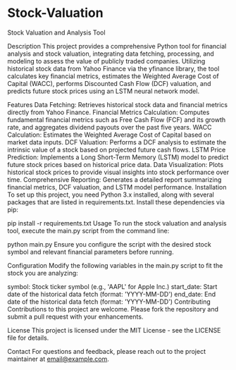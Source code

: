 # Stock-Valuation
Stock Valuation and Analysis Tool

Description
This project provides a comprehensive Python tool for financial analysis and stock valuation, integrating data fetching, processing, and modeling to assess the value of publicly traded companies. Utilizing historical stock data from Yahoo Finance via the yfinance library, the tool calculates key financial metrics, estimates the Weighted Average Cost of Capital (WACC), performs Discounted Cash Flow (DCF) valuation, and predicts future stock prices using an LSTM neural network model.

Features
Data Fetching: Retrieves historical stock data and financial metrics directly from Yahoo Finance.
Financial Metrics Calculation: Computes fundamental financial metrics such as Free Cash Flow (FCF) and its growth rate, and aggregates dividend payouts over the past five years.
WACC Calculation: Estimates the Weighted Average Cost of Capital based on market data inputs.
DCF Valuation: Performs a DCF analysis to estimate the intrinsic value of a stock based on projected future cash flows.
LSTM Price Prediction: Implements a Long Short-Term Memory (LSTM) model to predict future stock prices based on historical price data.
Data Visualization: Plots historical stock prices to provide visual insights into stock performance over time.
Comprehensive Reporting: Generates a detailed report summarizing financial metrics, DCF valuation, and LSTM model performance.
Installation
To set up this project, you need Python 3.x installed, along with several packages that are listed in requirements.txt. Install these dependencies via pip:

pip install -r requirements.txt
Usage
To run the stock valuation and analysis tool, execute the main.py script from the command line:

python main.py
Ensure you configure the script with the desired stock symbol and relevant financial parameters before running.

Configuration
Modify the following variables in the main.py script to fit the stock you are analyzing:

symbol: Stock ticker symbol (e.g., 'AAPL' for Apple Inc.)
start_date: Start date of the historical data fetch (format: 'YYYY-MM-DD')
end_date: End date of the historical data fetch (format: 'YYYY-MM-DD')
Contributing
Contributions to this project are welcome. Please fork the repository and submit a pull request with your enhancements.

License
This project is licensed under the MIT License - see the LICENSE file for details.

Contact
For questions and feedback, please reach out to the project maintainer at email@example.com.
